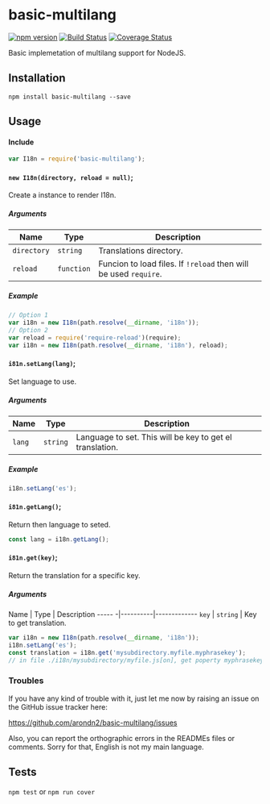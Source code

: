 basic-multilang
===============

[![npm version](https://badge.fury.io/js/basic-multilang.svg)](https://badge.fury.io/js/basic-multilang) [![Build Status](https://travis-ci.org/arondn2/basic-multilang.svg?branch=master)](https://travis-ci.org/arondn2/basic-multilang)
[![Coverage Status](https://coveralls.io/repos/github/arondn2/basic-multilang/badge.svg?branch=master)](https://coveralls.io/github/arondn2/basic-multilang?branch=master)

Basic implemetation of multilang support for NodeJS.

## Installation

`npm install basic-multilang --save`

## Usage

#### Include
```js
var I18n = require('basic-multilang');
```

#### `new I18n(directory, reload = null)`;

Create a instance to render I18n.

##### Arguments
 Name        | Type       | Description
-------------|------------|-------------
 `directory` | `string`   | Translations directory.
 `reload`    | `function` | Funcion to load files. If `!reload` then will be used `require`.

##### Example
```js
// Option 1
var i18n = new I18n(path.resolve(__dirname, 'i18n'));
// Option 2
var reload = require('require-reload')(require);
var i18n = new I18n(path.resolve(__dirname, 'i18n'), reload);
```

#### `i81n.setLang(lang)`;

Set language to use.

##### Arguments
 Name   | Type     | Description
--------|----------|-------------
 `lang` | `string` | Language to set. This will be key to get el translation.

##### Example
```js
i18n.setLang('es');
```

#### `i81n.getLang()`;

Return then language to seted.

```js
const lang = i18n.getLang();
```

#### `i81n.get(key)`;

Return the translation for a specific key.

##### Arguments
 Name  | Type     | Description
----- -|----------|-------------
 `key` | `string` | Key to get translation.

```js
var i18n = new I18n(path.resolve(__dirname, 'i18n'));
i18n.setLang('es');
const translation = i18n.get('mysubdirectory.myfile.myphrasekey');
// in file ./i18n/mysubdirectory/myfile.js[on], get poperty myphrasekey.es.
```

### Troubles

If you have any kind of trouble with it, just let me now by raising an issue on the GitHub issue tracker here:

https://github.com/arondn2/basic-multilang/issues

Also, you can report the orthographic errors in the READMEs files or comments. Sorry for that, English is not my main language.

## Tests

`npm test` or `npm run cover`

